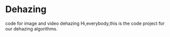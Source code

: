 # Dehazing
code for image and video dehazing 
Hi,everybody,this is the code project for our dehazing algorithms.
